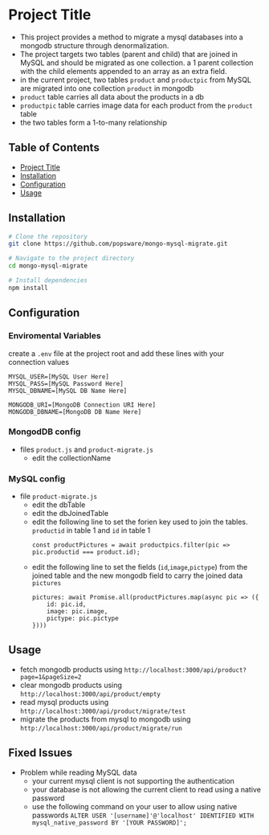 # Project Title

- This project provides a method to migrate a mysql databases into a mongodb structure through denormalization.
- The project targets two tables (parent and child) that are joined in MySQL and should be migrated as one collection. a 1 parent collection with the child elements appended to an array as an extra field.
- in the current project, two tables `product` and `productpic` from MySQL are migrated into one collection `product` in mongodb
- `product` table carries all data about the products in a db
- `productpic` table carries image data for each product from the `product` table
- the two tables form a 1-to-many relationship

## Table of Contents

- [Project Title](#project-title)
- [Installation](#installation)
- [Configuration](#configuration)
- [Usage](#usage)

## Installation

```bash
# Clone the repository
git clone https://github.com/popsware/mongo-mysql-migrate.git

# Navigate to the project directory
cd mongo-mysql-migrate

# Install dependencies
npm install

```


## Configuration
### Enviromental Variables
create a `.env` file at the project root and add these lines with your connection values
```
MYSQL_USER=[MySQL User Here]
MYSQL_PASS=[MySQL Password Here]
MYSQL_DBNAME=[MySQL DB Name Here]

MONGODB_URI=[MongoDB Connection URI Here]
MONGODB_DBNAME=[MongoDB DB Name Here]
```
### MongodDB config
- files `product.js` and `product-migrate.js`
    - edit the collectionName
### MySQL config
- file `product-migrate.js`
    - edit the dbTable
    - edit the dbJoinedTable
    - edit the following line to set the forien key used to join the tables. `productid` in table 1 and `id` in table 1
        ```
        const productPictures = await productpics.filter(pic => pic.productid === product.id);
        ```
    - edit the following line to set the fields (`id`,`image`,`pictype`) from the joined table and the new mongodb field to carry the joined data `pictures`
        ``` 
        pictures: await Promise.all(productPictures.map(async pic => ({
            id: pic.id,
            image: pic.image,
            pictype: pic.pictype
        })))
        ```

## Usage
- fetch mongodb products using 
    `http://localhost:3000/api/product?page=1&pageSize=2`
- clear mongodb products using 
    `http://localhost:3000/api/product/empty`
- read mysql products using 
    `http://localhost:3000/api/product/migrate/test`
- migrate the products from mysql to mongodb using 
    `http://localhost:3000/api/product/migrate/run`

## Fixed Issues

- Problem while reading MySQL data
    - your current mysql client is not supporting the authentication
    - your database is not allowing the current client to read using a native password
    - use the following command on your user to allow using native passwords `ALTER USER '[username]'@'localhost' IDENTIFIED WITH mysql_native_password BY '[YOUR PASSWORD]';`
